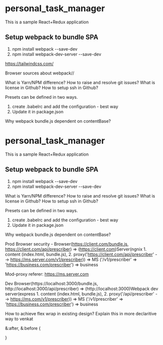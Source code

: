 # personal_task_manager
This is a sample React+Redux application

## Setup webpack to bundle SPA
1. npm install webpack --save-dev
2. npm install webpack-dev-server --save-dev

https://tailwindcss.com/

Browser sources about webpack//

What is Yarn/NPM difference?
How to raise and resolve git issues?
What is license in Github?
How to setup ssh in Github?

Presets can be defined in two ways.
1. create .babelrc and add the configuration - best way
2. Update it in package.json

Why webpack bundle.js dependent on contentBase?


# personal_task_manager
This is a sample React+Redux application

## Setup webpack to bundle SPA
1. npm install webpack --save-dev
2. npm install webpack-dev-server --save-dev

What is Yarn/NPM difference?
How to raise and resolve git issues?
What is license in Github?
How to setup ssh in Github?

Presets can be defined in two ways.
1. create .babelrc and add the configuration - best way
2. Update it in package.json

Why webpack bundle.js dependent on contentBase?


Prod
Browser security - Browser(https://client.com/bundle.js, https://client.com/api/prescriber) => (https://client.com)Server(ngnix 1. content (index.html, bundle.js), 2. proxy('https://client.com/api/prescriber' --> https://ms.server.com/v1/prescriber)) => MS ('/v1/prescriber' => 'https://business.com/prescriber') => business


Mod-proxy referer: https://ms.server.com


Dev
Browser(https://localhost:3000/bundle.js, http://localhost:3000/api/prescriber) => (http://localhost:3000)Webpack dev server(express 1. content (index.html, bundle.js), 2. proxy('/api/prescriber' --> https://ms.com/v1/prescriber)) => MS ('/v1/prescriber' => 'https://business.com/prescriber') => business


How to achieve flex wrap in existing design?
Explain this in more declaritive way to venkat

&:after, &:before {
    
}